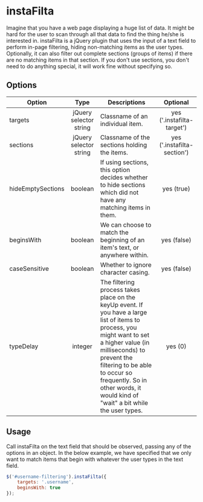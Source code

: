 instaFilta
==========

Imagine that you have a web page displaying a huge list of data. It might be hard for the user to scan through all that data to find the thing he/she is interested in. instaFilta is a jQuery plugin that uses the input of a text field to perform in-page filtering, hiding non-matching items as the user types. Optionally, it can also filter out complete sections (groups of items) if there are no matching items in that section. If you don't use sections, you don't need to do anything special, it will work fine without specifying so.

Options
-------

| Option | Type | Descriptions | Optional |
|---|:-:|---|:-:|
| targets | jQuery selector string | Classname of an individual item. | yes ('.instafilta-target') |
| sections | jQuery selector string | Classname of the sections holding the items. | yes ('.instafilta-section') |
| hideEmptySections | boolean | If using sections, this option decides whether to hide sections which did not have any matching items in them. | yes (true) |
| beginsWith | boolean | We can choose to match the beginning of an item's text, or anywhere within. | yes (false) |
| caseSensitive | boolean | Whether to ignore character casing. | yes (false) |
| typeDelay | integer | The filtering process takes place on the keyUp event. If you have a large list of items to process, you might want to set a higher value (in milliseconds) to prevent the filtering to be able to occur so frequently. So in other words, it would kind of "wait" a bit while the user types. | yes (0) |

Usage
-----
Call instaFilta on the text field that should be observed, passing any of the options in an object. In the below example, we have specified that we only want to match items that begin with whatever the user types in the text field.

```javascript
$('#username-filtering').instaFilta({
    targets: '.username',
    beginsWith: true
});